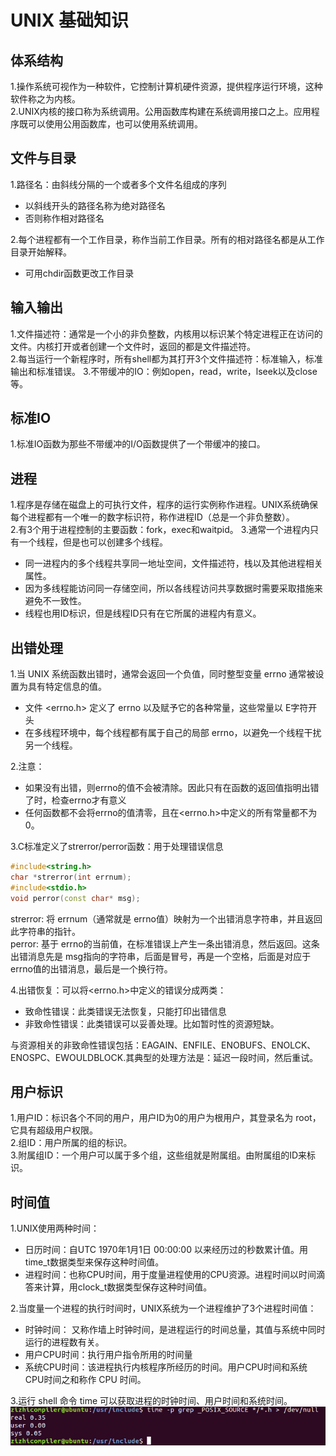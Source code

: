 # UNIX 基础知识

## 体系结构
1.操作系统可视作为一种软件，它控制计算机硬件资源，提供程序运行环境，这种软件称之为内核。  
2.UNIX内核的接口称为系统调用。公用函数库构建在系统调用接口之上。应用程序既可以使用公用函数库，也可以使用系统调用。

## 文件与目录  
1.路径名：由斜线分隔的一个或者多个文件名组成的序列  
  * 以斜线开头的路径名称为绝对路径名
  * 否则称作相对路径名

  
2.每个进程都有一个工作目录，称作当前工作目录。所有的相对路径名都是从工作目录开始解释。
  * 可用chdir函数更改工作目录

## 输入输出
1.文件描述符：通常是一个小的非负整数，内核用以标识某个特定进程正在访问的文件。内核打开或者创建一个文件时，返回的都是文件描述符。  
2.每当运行一个新程序时，所有shell都为其打开3个文件描述符：标准输入，标准输出和标准错误。
3.不带缓冲的IO：例如open，read，write，lseek以及close等。

## 标准IO
1.标准IO函数为那些不带缓冲的I/O函数提供了一个带缓冲的接口。

## 进程
1.程序是存储在磁盘上的可执行文件，程序的运行实例称作进程。UNIX系统确保每个进程都有一个唯一的数字标识符，称作进程ID（总是一个非负整数）。  
2.有3个用于进程控制的主要函数：fork，exec和waitpid。
3.通常一个进程内只有一个线程，但是也可以创建多个线程。
  * 同一进程内的多个线程共享同一地址空间，文件描述符，栈以及其他进程相关属性。
  * 因为多线程能访问同一存储空间，所以各线程访问共享数据时需要采取措施来避免不一致性。
  * 线程也用ID标识，但是线程ID只有在它所属的进程内有意义。

## 出错处理
1.当 UNIX 系统函数出错时，通常会返回一个负值，同时整型变量 errno 通常被设置为具有特定信息的值。
  * 文件 <errno.h> 定义了 errno 以及赋予它的各种常量，这些常量以 E字符开头
  * 在多线程环境中，每个线程都有属于自己的局部 errno，以避免一个线程干扰另一个线程。

2.注意：
  * 如果没有出错，则errno的值不会被清除。因此只有在函数的返回值指明出错了时，检查errno才有意义
  * 任何函数都不会将errno的值清零，且在<errno.h>中定义的所有常量都不为0。

  
3.C标准定义了strerror/perror函数：用于处理错误信息
``` c++
#include<string.h>
char *strerror(int errnum);
#include<stdio.h>
void perror(const char* msg);
```
strerror: 将 errnum（通常就是 errno值）映射为一个出错消息字符串，并且返回此字符串的指针。  
perror: 基于 errno的当前值，在标准错误上产生一条出错消息，然后返回。这条出错消息先是 msg指向的字符串，后面是冒号，再是一个空格，后面是对应于errno值的出错消息，最后是一个换行符。  
  
4.出错恢复：可以将<errno.h>中定义的错误分成两类：
  * 致命性错误：此类错误无法恢复，只能打印出错信息
  * 非致命性错误：此类错误可以妥善处理。比如暂时性的资源短缺。

与资源相关的非致命性错误包括：EAGAIN、ENFILE、ENOBUFS、ENOLCK、ENOSPC、EWOULDBLOCK.其典型的处理方法是：延迟一段时间，然后重试。

## 用户标识
1.用户ID：标识各个不同的用户，用户ID为0的用户为根用户，其登录名为 root，它具有超级用户权限。  
2.组ID：用户所属的组的标识。  
3.附属组ID：一个用户可以属于多个组，这些组就是附属组。由附属组的ID来标识。

## 时间值
1.UNIX使用两种时间：
  * 日历时间：自UTC 1970年1月1日 00:00:00 以来经历过的秒数累计值。用 time_t数据类型来保存这种时间值。
  * 进程时间：也称CPU时间，用于度量进程使用的CPU资源。进程时间以时间滴答来计算，用clock_t数据类型保存这种时间值。  

  
2.当度量一个进程的执行时间时，UNIX系统为一个进程维护了3个进程时间值：
  * 时钟时间： 又称作墙上时钟时间，是进程运行的时间总量，其值与系统中同时运行的进程数有关。
  * 用户CPU时间：执行用户指令所用的时间量
  * 系统CPU时间：该进程执行内核程序所经历的时间。用户CPU时间和系统CPU时间之和称作 CPU 时间。

  
3.运行 shell 命令 time 可以获取进程的时钟时间、用户时间和系统时间。
![avatar](./imgs/ch1-time.png)












    

